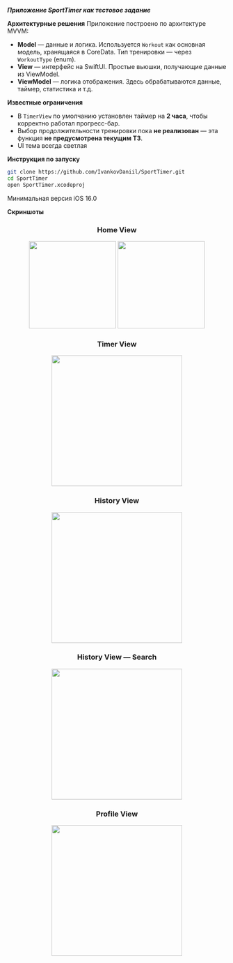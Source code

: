 ***Приложение SportTimer как тестовое задание***

**Архитектурные решения**
Приложение построено по архитектуре MVVM:
- **Model** — данные и логика. Используется `Workout` как основная модель, хранящаяся в CoreData. Тип тренировки — через `WorkoutType` (enum).
- **View** — интерфейс на SwiftUI. Простые вьюшки, получающие данные из ViewModel.
- **ViewModel** — логика отображения. Здесь обрабатываются данные, таймер, статистика и т.д.

 **Известные ограничения**
- В `TimerView` по умолчанию установлен таймер на **2 часа**, чтобы корректно работал прогресс-бар.
- Выбор продолжительности тренировки пока **не реализован** — эта функция **не предусмотрена текущим ТЗ**.
- UI тема всегда светлая

**Инструкция по запуску**

```bash
git clone https://github.com/IvankovDaniil/SportTimer.git
cd SportTimer
open SportTimer.xcodeproj
```

Минимальная версия iOS 16.0


**Скриншоты**

<div align="center">
<h3>Home View</h3>
  <img src="Screenshots/HomeView.png" width="200"/>
  <img src="Screenshots/HomeViewWorkout.png" width="200"/>
</div>

<div align="center">
  <h3>Timer View</h3>
  <img src="Screenshots/TimerView.png" width="300"/>
</div>

<div align="center">
  <h3>History View</h3>
  <img src="Screenshots/HistoryView.png" width="300"/>
</div>

<div align="center">
  <h3>History View — Search</h3>
  <img src="Screenshots/HistoryViewSearch.png" width="300"/>
</div>

<div align="center">
  <h3>Profile View</h3>
  <img src="Screenshots/ProfileView.png" width="300"/>
</div>